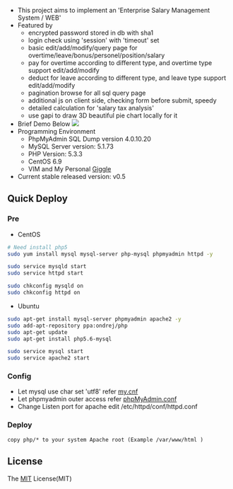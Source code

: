 - This project aims to implement an 'Enterprise Salary Management System / WEB'
- Featured by
    - encrypted password stored in db with sha1
    - login check using 'session' with 'timeout' set
    - basic edit/add/modify/query page for overtime/leave/bonus/personel/position/salary
    - pay for overtime according to different type, and overtime type support edit/add/modify
    - deduct for leave according to different type, and leave type support edit/add/modify
    - pagination browse for all sql query page
    - additional js on client side, checking form before submit, speedy
    - detailed calculation for 'salary tax analysis'
    - use gapi to draw 3D beautiful pie chart locally for it
- Brief Demo Below
![](./gif/demo.gif)
- Programming Environment
    - PhpMyAdmin SQL Dump version 4.0.10.20
    - MySQL Server version: 5.1.73
    - PHP Version: 5.3.3
    - CentOS 6.9
    - VIM and My Personal [Giggle](https://github.com/xiangp126/Giggle)
- Current stable released version: v0.5

## Quick Deploy
### Pre
- CentOS
```bash
# Need install php5
sudo yum install mysql mysql-server php-mysql phpmyadmin httpd -y

sudo service mysqld start
sudo service httpd start

sudo chkconfig mysqld on
sudo chkconfig httpd on
```

- Ubuntu
```bash
sudo apt-get install mysql-server phpmyadmin apache2 -y
sudo add-apt-repository ppa:ondrej/php
sudo apt-get update
sudo apt-get install php5.6-mysql

sudo service mysql start
sudo service apache2 start
```

### Config
- Let mysql use char set 'utf8' refer [my.cnf](./config/my.cnf)
- Let phpmyadmin outer access refer [phpMyAdmin.conf](./config/phpMyAdmin.conf)
- Change Listen port for apache edit /etc/httpd/conf/httpd.conf

### Deploy
```
copy php/* to your system Apache root (Example /var/www/html )
```

## License
The [MIT](./LICENSE.txt) License(MIT)
